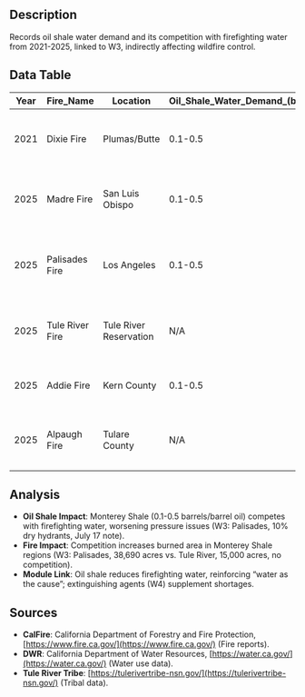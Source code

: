 ## Description
Records oil shale water demand and its competition with firefighting water from 2021-2025, linked to W3, indirectly affecting wildfire control.

## Data Table

| Year | Fire_Name | Location | Oil_Shale_Water_Demand_(barrels_water/barrel_oil) | Firefighting_Water_Competition | Source | Notes |
|------|------------------|-----------------------------|--------------------------------------------------|------------------------------------------------------------------|-----------------------|------------------------------------|
| 2021 | Dixie Fire | Plumas/Butte | 0.1-0.5 | Yes (competes with firefighting water, potential reduction in supply) | CalFire/DWR | Monterey Shale; limited commercial extraction |
| 2025 | Madre Fire | San Luis Obispo | 0.1-0.5 | Yes (competes with firefighting water, potential reduction in supply) | CalFire/DWR | Monterey Shale; limited commercial extraction |
| 2025 | Palisades Fire | Los Angeles | 0.1-0.5 | Yes (competes with firefighting water, 10% hydrants dry due to pressure issues) | CalFire/DWR | Monterey Shale; water pressure issues noted |
| 2025 | Tule River Fire | Tule River Reservation | N/A | No | Tule River Tribe | Non-oil shale region; no extraction activity |
| 2025 | Addie Fire | Kern County | 0.1-0.5 | Yes (competes with firefighting water, potential reduction in supply) | CalFire | Monterey Shale; estimated data |
| 2025 | Alpaugh Fire | Tulare County | N/A | No | CalFire | Non-oil shale region; no extraction activity |

## Analysis
- **Oil Shale Impact**: Monterey Shale (0.1-0.5 barrels/barrel oil) competes with firefighting water, worsening pressure issues (W3: Palisades, 10% dry hydrants, July 17 note).
- **Fire Impact**: Competition increases burned area in Monterey Shale regions (W3: Palisades, 38,690 acres vs. Tule River, 15,000 acres, no competition).
- **Module Link**: Oil shale reduces firefighting water, reinforcing “water as the cause”; extinguishing agents (W4) supplement shortages.

## Sources
- **CalFire**: California Department of Forestry and Fire Protection, [https://www.fire.ca.gov/](https://www.fire.ca.gov/) (Fire reports).
- **DWR**: California Department of Water Resources, [https://water.ca.gov/](https://water.ca.gov/) (Water use data).
- **Tule River Tribe**: [https://tulerivertribe-nsn.gov/](https://tulerivertribe-nsn.gov/) (Tribal data).
